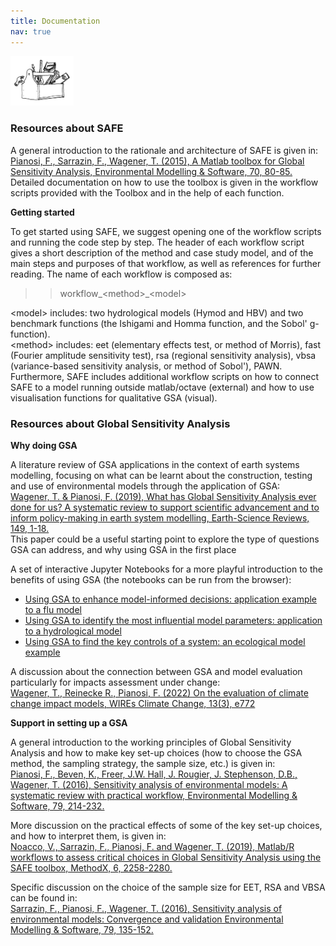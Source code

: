 ```yaml
---
title: Documentation
nav: true
---
```


[<img src="drawing2.png" alt="SAFE logo" style="width:20%;" >](./index.md/) <br>

<!-- [Home](./index.md/) - [Documentation](./Documentation.md/) - [Applications](./Applications.md/) - [PAWN](./Pawn.md/) - [FAQ](./Faqs.md/)-->

<!--## Scientific and Technical Documentation-->

### Resources about SAFE ###

A general introduction to the rationale and architecture of SAFE is given in:<br>
[Pianosi, F., Sarrazin, F., Wagener, T. (2015), A Matlab toolbox for Global Sensitivity Analysis, 
Environmental Modelling & Software, 70, 80-85.](http://www.sciencedirect.com/science/article/pii/S1364815215001188)<br>
Detailed documentation on how to use the toolbox is given in the workflow scripts 
provided with the Toolbox and in the help of each function.

**Getting started**

To get started using SAFE, we suggest opening one of the workflow scripts and running the code step by step. 
The header of each workflow script gives a short description of the method and case study model, 
and of the main steps and purposes of that workflow, as well as references for further reading. 
The name of each workflow is composed as: <br>
>> workflow\_\<method\>\_\<model\>

\<model\> includes: two hydrological models (Hymod and HBV) and two benchmark functions (the Ishigami and Homma function, and the Sobol' g-function). <br>
\<method\> includes: eet (elementary effects test, or method of Morris), fast (Fourier amplitude sensitivity test), rsa (regional sensitivity analysis), vbsa (variance-based sensitivity analysis, or method of Sobol'), PAWN. <br>
Furthermore, SAFE includes additional workflow scripts on how to connect SAFE to a model running outside matlab/octave
(external) and how to use visualisation functions for qualitative GSA (visual).

### Resources about Global Sensitivity Analysis ###

**Why doing GSA**

A literature review of GSA applications in the context of earth systems modelling, 
focusing on what can be learnt about the construction, testing and use of environmental
models through the application of GSA: <br>
[Wagener, T. & Pianosi, F. (2019), What has Global Sensitivity Analysis ever done for us? 
A systematic review to support scientific advancement and to inform policy-making in earth 
system modelling, Earth-Science Reviews, 149, 1-18.](https://www.sciencedirect.com/science/article/pii/S0012825218300990) <br>
This paper could be a useful starting point to explore the type of questions GSA can address, and why using GSA in the first place

A set of interactive Jupyter Notebooks for a more playful introduction to the benefits of using GSA
(the notebooks can be run from the browser):
* [Using GSA to enhance model-informed decisions: application example to a flu model](https://mybinder.org/v2/gh/SAFEtoolbox/Miscellaneous/HEAD?urlpath=Introductory_Notebooks/GSA_flu_model.ipynb)
* [Using GSA to identify the most influential model parameters: application to a hydrological model](https://mybinder.org/v2/gh/SAFEtoolbox/Miscellaneous/HEAD?urlpath=Introductory_Notebooks/GSA_hydrological_model.ipynb)
* [Using GSA to find the key controls of a system: an ecological model example](https://mybinder.org/v2/gh/SAFEtoolbox/Miscellaneous/HEAD?urlpath=Introductory_Notebooks/GSA_predator_prey_model.ipynb)

A discussion about the connection between GSA and model evaluation particularly for impacts assessment under change: <br>
[Wagener, T., Reinecke R., Pianosi, F. (2022) On the evaluation of climate change impact models, WIREs Climate Change, 13(3), e772](https://wires.onlinelibrary.wiley.com/doi/full/10.1002/wcc.772)

**Support in setting up a GSA**

A general introduction to the working principles of Global Sensitivity Analysis 
and how to make key set-up choices (how to choose the GSA method, the sampling strategy, 
the sample size, etc.) is given in: <br>
[Pianosi, F., Beven, K., Freer, J.W. Hall, J. Rougier, J. Stephenson, D.B., Wagener, T. (2016), 
Sensitivity analysis of environmental models: A systematic review with practical workflow, 
Environmental Modelling & Software, 79, 214-232.](http://www.sciencedirect.com/science/article/pii/S1364815216300287)

More discussion on the practical effects of some of the key set-up choices,
and how to interpret them, is given in:<br>
[Noacco, V., Sarrazin, F., Pianosi, F. and Wagener, T. (2019), 
Matlab/R workflows to assess critical choices in Global Sensitivity Analysis 
using the SAFE toolbox, MethodX, 6, 2258-2280.](https://www.sciencedirect.com/science/article/pii/S2215016119302572)

Specific discussion on the choice of the sample size for EET, RSA and VBSA can be found in:<br>
[Sarrazin, F., Pianosi, F., Wagener, T. (2016), Sensitivity analysis of environmental 
models: Convergence and validation Environmental Modelling & Software, 79, 135-152.](http://www.sciencedirect.com/science/article/pii/S1364815216300251)

